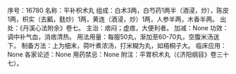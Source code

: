 序号：16780
名称：平补枳术丸
组成：白术3两，白芍药1两半（酒浸，炒），陈皮1两，枳实（去瓤，麸炒）1两，黄连（酒浸，炒）1两，人参半两，木香半两。
出处：《丹溪心法附余》卷七。
主治：痞闷；虚痞，大便利者。
加减：None
功效：调中补气血，消痞清热。
用法用量：每服50丸，渐加至60-70丸，空腹米汤送下。
制备方法：上为细末，荷叶煮浓汤，打米糊为丸，如梧桐子大。
临床应用：None
各家论述：None
用药禁忌：None
附注：平胃枳术丸（《济阳纲目》卷三十七）。
